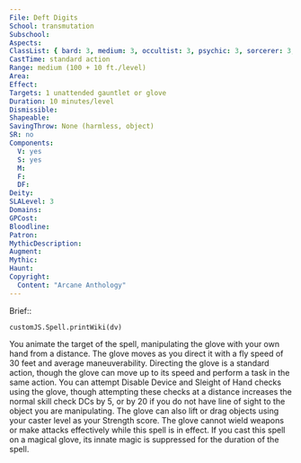 ```yaml
---
File: Deft Digits
School: transmutation
Subschool: 
Aspects: 
ClassList: { bard: 3, medium: 3, occultist: 3, psychic: 3, sorcerer: 3, wizard: 3, spiritualist: 3, summoner: 3, unchained summoner: 3 }
CastTime: standard action
Range: medium (100 + 10 ft./level)
Area: 
Effect: 
Targets: 1 unattended gauntlet or glove
Duration: 10 minutes/level
Dismissible: 
Shapeable: 
SavingThrow: None (harmless, object)
SR: no
Components:
  V: yes
  S: yes
  M: 
  F: 
  DF: 
Deity: 
SLALevel: 3
Domains: 
GPCost: 
Bloodline: 
Patron: 
MythicDescription: 
Augment: 
Mythic: 
Haunt: 
Copyright:
  Content: "Arcane Anthology"
---
```

Brief:: 

```dataviewjs
customJS.Spell.printWiki(dv)
```

You animate the target of the spell, manipulating the glove with your own hand from a distance. The glove moves as you direct it with a fly speed of 30 feet and average maneuverability. Directing the glove is a standard action, though the glove can move up to its speed and perform a task in the same action. You can attempt Disable Device and Sleight of Hand checks using the glove, though attempting these checks at a distance increases the normal skill check DCs by 5, or by 20 if you do not have line of sight to the object you are manipulating. The glove can also lift or drag objects using your caster level as your Strength score. The glove cannot wield weapons or make attacks effectively while this spell is in effect. If you cast this spell on a magical glove, its innate magic is suppressed for the duration of the spell.
